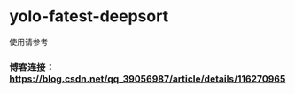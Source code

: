 # yolo-fatest-deepsort

使用请参考

### 博客连接：https://blog.csdn.net/qq_39056987/article/details/116270965
